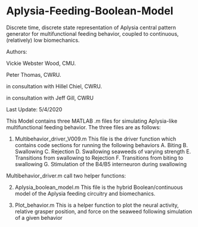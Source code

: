 # Aplysia-Feeding-Boolean-Model
Discrete time, discrete state representation of Aplysia central pattern generator for multifunctional feeding behavior, coupled to continuous, (relatively) low biomechanics.  


Authors:

Vickie Webster Wood, CMU.

Peter Thomas, CWRU.

in consultation with Hillel Chiel, CWRU.

in consultation with Jeff Gill, CWRU

Last Update: 5/4/2020

This Model contains three MATLAB .m files for simulating Aplysia-like multifunctional feeding behavior. The three files are as follows:

1. Multibehavior_driver_V009.m
This file is the driver function which contains code sections for running the following behaviors
	A. Biting
	B. Swallowing
	C. Rejection
	D. Swallowing seaweeds of varying strength
	E. Transitions from swallowing to Rejection
	F. Transitions from biting to swallowing
	G. Stimulation of the B4/B5 interneuron during swallowing
	
Multibehavior_driver.m call two helper functions:
	
2. Aplysia_boolean_model.m
This file is the hybrid Boolean/continuous model of the Aplysia feeding circuitry and biomechanics.

3. Plot_behavior.m
This is a helper function to plot the neural activity, relative grasper position, and force on the seaweed following simulation of a given behavior


